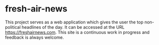 # fresh-air-news
This project serves as a web application which gives the user the top non-political headlines of the day.
It can be accessed at the URL https://freshairnews.com. This site is a continuous work in progress and feedback is always welcome.
